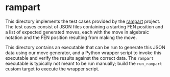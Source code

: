 # rampart

This directory implements the test cases provided by the [rampart](https://github.com/schnitzi/rampart) project. The test cases consist of JSON files containing a starting FEN position and a list of expected generated moves, each with the move in algebraic notation and the FEN position resulting from making the move.

This directory contains an executable that can be run to generate this JSON data using our move generator, and a Python wrapper script to invoke this executable and verify the results against the correct data. The `rampart` executable is typically not meant to be run manually; build the `run_rampart` custom target to execute the wrapper script.
